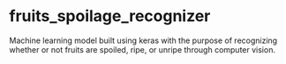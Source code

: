# fruits_spoilage_recognizer
Machine learning model built using keras with the purpose of recognizing whether or not fruits are spoiled, ripe, or unripe through computer vision.
